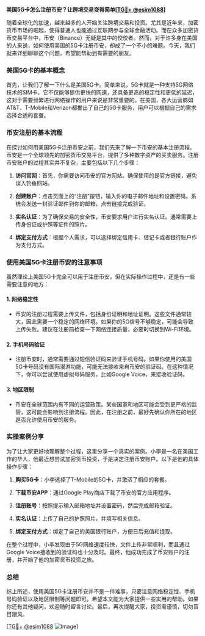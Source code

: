 **美国5G卡怎么注册币安？让跨境交易变得简单[[TG💪+ @esim1088](https://t.me/s/esim1088)]**

随着全球化的加速，越来越多的人开始关注跨境交易和投资。尤其是近年来，加密货币市场的崛起，使得普通人也能通过互联网参与全球金融活动。而在众多加密货币交易平台中，币安（Binance）无疑是其中的佼佼者。然而，对于许多身在美国的人来说，如何使用美国的5G卡注册币安，却成了一个不小的难题。今天，我们就来详细聊聊这个问题，希望能帮助到有需要的朋友。

### 美国5G卡的基本概念

首先，让我们了解一下什么是美国5G卡。简单来说，5G卡就是一种支持5G网络技术的SIM卡。它不仅能够提供更快的网速，还具备更高的稳定性和更低的延迟，这对于需要频繁进行网络操作的用户来说是非常重要的。在美国，各大运营商如AT&T、T-Mobile和Verizon都推出了自己的5G卡服务，用户可以根据自己的需求选择合适的套餐。

### 币安注册的基本流程

在探讨如何用美国5G卡注册币安之前，我们先来了解一下币安的基本注册流程。币安是一个全球领先的加密货币交易平台，提供了多种数字资产的买卖服务。注册币安账户的过程其实并不复杂，主要包括以下几个步骤：

1. **访问官网**：首先，你需要访问币安的官方网站。确保使用的是官方链接，避免误入钓鱼网站。
   
2. **创建账户**：点击页面上的“注册”按钮，输入你的电子邮件地址和设置密码。系统会发送一封验证邮件到你的邮箱，点击链接完成验证。

3. **实名认证**：为了确保交易的安全性，币安要求用户进行实名认证。通常需要上传身份证或护照等证件的照片。

4. **绑定支付方式**：根据个人需求，可以选择绑定信用卡、借记卡或者银行账户作为支付方式。

### 使用美国5G卡注册币安的注意事项

虽然理论上美国5G卡完全可以用于注册币安，但在实际操作过程中，还是有一些需要注意的地方：

#### 1. **网络稳定性**
   - 币安的注册过程需要上传文件，包括身份证明和地址证明。这些文件通常较大，因此需要一个稳定的网络环境。如果你的5G信号不够稳定，可能会导致上传失败。建议在注册前检查一下网络连接质量，必要时切换到Wi-Fi环境。

#### 2. **手机号码验证**
   - 注册币安时，通常需要通过短信验证码来验证手机号码。如果你使用的美国5G卡号码没有国际漫游功能，可能无法接收来自币安的验证码。在这种情况下，你可以尝试使用虚拟号码服务，比如Google Voice，来接收验证码。

#### 3. **地区限制**
   - 币安在全球范围内有不同的运营政策。某些国家和地区可能会受到更严格的监管，这可能会影响到注册流程。因此，在注册之前，最好先确认你所在的地区是否允许使用币安的服务。

### 实操案例分享

为了让大家更好地理解整个过程，这里分享一个真实的案例。小李是一名在美国工作的华人，他最近想尝试加密货币投资，于是决定注册币安账户。以下是他的具体操作步骤：

1. **购买5G卡**：小李选择了T-Mobile的5G卡，并激活了相应的套餐。
   
2. **下载币安APP**：通过Google Play商店下载了币安的官方应用程序。

3. **注册账号**：按照提示输入邮箱地址并设置密码，然后完成邮箱验证。

4. **实名认证**：上传了自己的护照照片，并填写相关信息。

5. **绑定支付方式**：绑定了自己的美国银行账户，方便日后充值和提现。

在整个过程中，小李发现由于5G网络速度较快，文件上传非常顺利，而且通过Google Voice接收到的验证码也十分及时。最终，他成功完成了币安账户的注册，并开始了他的加密货币投资之旅。

### 总结

综上所述，使用美国5G卡注册币安并不是一件难事，只要注意网络稳定性、手机号码验证以及地区限制等问题即可。希望本文能为大家提供一些实用的帮助。如果你还有其他疑问，欢迎随时留言讨论。最后，再次提醒大家，投资需谨慎，切勿盲目跟风。

[[TG💪+ @esim1088](https://t.me/s/esim1088) ![Image](https://i.postimg.cc/4NQfJmqS/Snipaste-2025-05-13-00-14-12.png)]